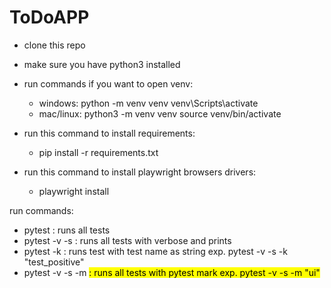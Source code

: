 # ToDoAPP

* clone this repo
* make sure you have python3 installed
* run commands if you want to open venv:
    * windows: 
        python -m venv venv
        venv\Scripts\activate
    * mac/linux:
        python3 -m venv venv
        source venv/bin/activate

* run this command to install requirements:
    * pip install -r requirements.txt

* run this command to install playwright browsers drivers:
    * playwright install


run commands:
* pytest : runs all tests
* pytest -v -s : runs all tests with verbose and prints
* pytest -k <expression>: runs test with test name as string exp. pytest -v -s -k "test_positive" 
* pytest -v -s -m <mark>: runs all tests with pytest mark exp. pytest -v -s -m "ui"  

